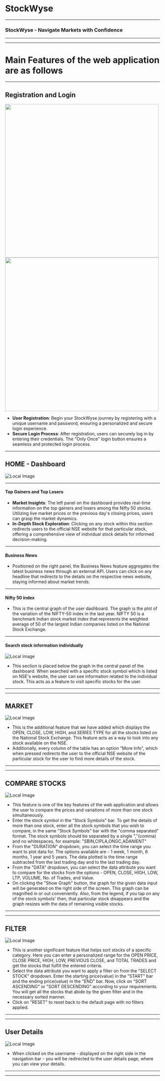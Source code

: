 # StockWyse
----------
### StockWyse - Navigate Markets with Confidence
----
---------
# Main Features of the web application are as follows
---------
## Registration and Login
<img src="/screenshots/register.png" width="500" /> <img src="/screenshots/login.png" width="500" />
* **User Registration**: Begin your StockWyse journey by registering with a unique username and password, ensuring a personalized and secure login experience.
* **Secure Login Process**: After registration, users can securely log in by entering their credentials. The "Only Once" login button ensures a seamless and protected login process.
---------
## HOME - Dashboard
![Local Image](/screenshots/dashboard.jpg)

------
#### Top Gainers and Top Losers
- **Market Insights**: The left panel on the dashboard provides real-time information on the top gainers and losers among the Nifty 50 stocks. Utilizing live market prices or the previous day's closing prices, users can grasp the market dynamics.
- **In-Depth Stock Exploration**: Clicking on any stock within this section redirects users to the official NSE website for that particular stock, offering a comprehensive view of individual stock details for informed decision-making.
--------
#### Business News
- Positioned on the right panel, the Business News feature aggregates the latest business news through an external API. Users can click on any headline that redirects to the details on the respective news website, staying informed about market trends.
----------
#### Nifty 50 index
- This is the central graph of the user dashboard. The graph is the plot of the variation of the NIFTY-50 index in the last year. NIFTY 50 is a benchmark Indian stock market index that represents the weighted average of 50 of the largest Indian companies listed on the National Stock Exchange.
------
#### Search stock information individually
![Local Image](/screenshots/dashboardsearch.jpg)
- This section is placed below the graph in the central panel of the dashboard. When searched with a specific stock symbol which is listed on NSE's website, the user can see information related to the individual stock. This acts as a feature to visit specific stocks for the user.
-----------
----------------
## MARKET
![Local Image](/screenshots/market.png)
- This is the additional feature that we have added which displays the OPEN, CLOSE, LOW, HIGH, and SERIES TYPE for all the stocks listed on the National Stock Exchange. This feature acts as a way to look into any stock available on the NSE.
- Additionally, every column of the table has an option "More Info", which when pressed redirects the user to the official NSE website of the particular stock for the user to find more details of the stock.
-----------
-----------
## COMPARE STOCKS
![Local Image](/screenshots/comparestocks.png)
- This feature is one of the key features of the web application and allows the user to compare the prices and variations of more than one stock simultaneously.
- Enter the stock symbol in the "Stock Symbols" bar. To get the details of more than one stock, enter all the stock symbols that you wish to compare, in the same "Stock Symbols" bar with the "comma separated" format. The stock symbols should be separated by a single ","(comma) and no whitespaces, for example: "SBIN,CIPLA,ONGC,ADANIENT"
- From the "DURATION" dropdown, you can select the time range you want to plot data for. The options available are - 1 week, 1 month, 6 months, 1 year and 5 years. The data plotted is the time range subtracted from the last trading day and to the last trading day.
- From the "DATA" dropdown, you can select the data attribute you want to compare for the stocks from the options - OPEN, CLOSE, HIGH, LOW, LTP, VOLUME, No. of Trades, and Value. 
- On clicking the "Show Graph" button, the graph for the given data input will be generated on the right side of the screen. This graph can be magnified in or out conveniently. Also, from the legend, if you tap on any of the stock symbols' then, that particular stock disappears and the graph resizes with the data of remaining visible stocks.
---------
----------
## FILTER
![Local Image](/screenshots/filter.png)
- This is another significant feature that helps sort stocks of a specific category. Here you can enter a personalized range for the OPEN  PRICE, CLOSE PRICE, HIGH, LOW, PREVIOUS CLOSE, and TOTAL TRADES and get the stocks that fulfill the entered criteria.
- Select the data attribute you want to apply a filter on from the "SELECT STOCK" dropdown. Enter the starting price(value) in the "START" bar and the ending price(value) in the "END" bar. Now, click on "SORT ASCENDING" or "SORT DESCENDING" according to your requirements. You will get all the stocks that abide by the given filter and in the necessary sorted manner.
- Click on "RESET" to reset back to the default page with no filters applied.
-------------------
---------------
## User Details
![Local Image](/screenshots/userdetails.png)
- When clicked on the username - displayed on the right side in the navigation bar - you will be redirected to the user details page, where you can view your details.
----------
----------
